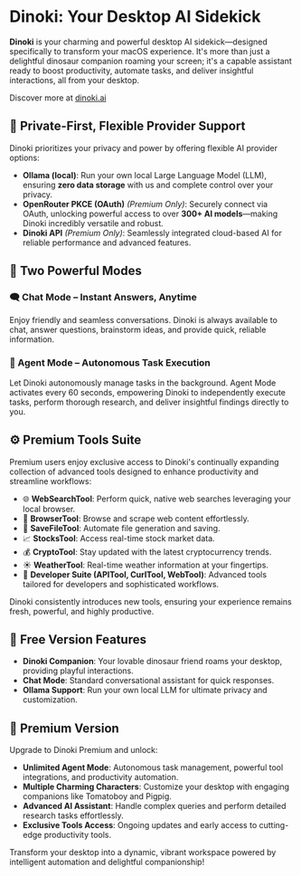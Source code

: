 # Dinoki: Your Desktop AI Sidekick

**Dinoki** is your charming and powerful desktop AI sidekick—designed specifically to transform your macOS experience. It's more than just a delightful dinosaur companion roaming your screen; it's a capable assistant ready to boost productivity, automate tasks, and deliver insightful interactions, all from your desktop.

Discover more at [dinoki.ai](https://dinoki.ai)

## 🌟 Private-First, Flexible Provider Support

Dinoki prioritizes your privacy and power by offering flexible AI provider options:

- **Ollama (local)**: Run your own local Large Language Model (LLM), ensuring **zero data storage** with us and complete control over your privacy.
- **OpenRouter PKCE (OAuth)** *(Premium Only)*: Securely connect via OAuth, unlocking powerful access to over **300+ AI models**—making Dinoki incredibly versatile and robust.
- **Dinoki API** *(Premium Only)*: Seamlessly integrated cloud-based AI for reliable performance and advanced features.

## 🚀 Two Powerful Modes

### 🗨️ Chat Mode – Instant Answers, Anytime

Enjoy friendly and seamless conversations. Dinoki is always available to chat, answer questions, brainstorm ideas, and provide quick, reliable information.

### 🤖 Agent Mode – Autonomous Task Execution

Let Dinoki autonomously manage tasks in the background. Agent Mode activates every 60 seconds, empowering Dinoki to independently execute tasks, perform thorough research, and deliver insightful findings directly to you.

## ⚙️ Premium Tools Suite

Premium users enjoy exclusive access to Dinoki's continually expanding collection of advanced tools designed to enhance productivity and streamline workflows:

- 🌐 **WebSearchTool**: Perform quick, native web searches leveraging your local browser.
- 🧭 **BrowserTool**: Browse and scrape web content effortlessly.
- 📁 **SaveFileTool**: Automate file generation and saving.
- 📈 **StocksTool**: Access real-time stock market data.
- 💰 **CryptoTool**: Stay updated with the latest cryptocurrency trends.
- ☀️ **WeatherTool**: Real-time weather information at your fingertips.
- 🔧 **Developer Suite (APITool, CurlTool, WebTool)**: Advanced tools tailored for developers and sophisticated workflows.

Dinoki consistently introduces new tools, ensuring your experience remains fresh, powerful, and highly productive.

## 🎁 Free Version Features

- **Dinoki Companion**: Your lovable dinosaur friend roams your desktop, providing playful interactions.
- **Chat Mode**: Standard conversational assistant for quick responses.
- **Ollama Support**: Run your own local LLM for ultimate privacy and customization.

## 🌟 Premium Version

Upgrade to Dinoki Premium and unlock:

- **Unlimited Agent Mode**: Autonomous task management, powerful tool integrations, and productivity automation.
- **Multiple Charming Characters**: Customize your desktop with engaging companions like Tomatoboy and Pigpig.
- **Advanced AI Assistant**: Handle complex queries and perform detailed research tasks effortlessly.
- **Exclusive Tools Access**: Ongoing updates and early access to cutting-edge productivity tools.

Transform your desktop into a dynamic, vibrant workspace powered by intelligent automation and delightful companionship!
